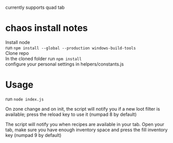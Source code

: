 currently supports quad tab

# chaos install notes

Install node  
run `npm install --global --production windows-build-tools`  
Clone repo  
In the cloned folder run `npm install`  
configure your personal settings in helpers/constants.js


# Usage
run `node index.js`  


On zone change and on init, the script will notify you if a new loot filter is available; press the reload key to use it (numpad 8 by default)  


The script will notify you when recipes are available in your tab. Open your tab, make sure you have enough inventory space and press the fill inventory key (numpad 9 by default)  